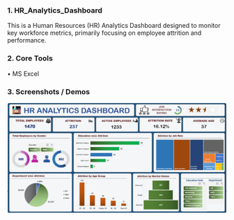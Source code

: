 ### 1. HR_Analytics_Dashboard

This is a Human Resources (HR) Analytics Dashboard designed to monitor key workforce metrics, primarily focusing on employee attrition and performance.

### 2. Core Tools

• MS Excel

### 3.	Screenshots / Demos

![Dashboard Preview](https://github.com/saheedchy/HR_Analytics_Dashboard/blob/main/Screenshot%202025-10-08%20164245.png)



